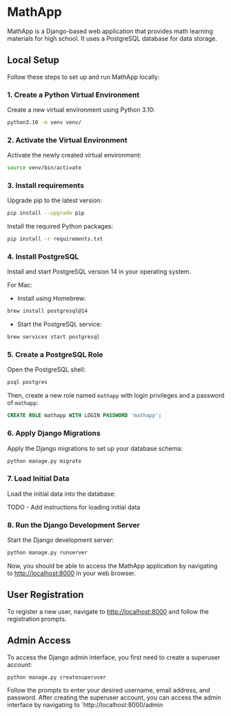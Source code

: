 # MathApp

MathApp is a Django-based web application that provides math learning materials for high school. It uses a PostgreSQL database for data storage.

## Local Setup

Follow these steps to set up and run MathApp locally:

### 1. Create a Python Virtual Environment

Create a new virtual environment using Python 3.10:

```bash
python3.10 -m venv venv/
```

### 2. Activate the Virtual Environment

Activate the newly created virtual environment:

```bash
source venv/bin/activate
```

### 3. Install requirements

Upgrade pip to the latest version:

```bash
pip install --upgrade pip
```

Install the required Python packages:

```bash 
pip install -r requirements.txt
```

### 4. Install PostgreSQL

Install and start PostgreSQL version 14 in your operating system.

For Mac:

* Install using Homebrew:

```bash
brew install postgresql@14
```

* Start the PostgreSQL service:

```bash
brew services start postgresql
```

### 5. Create a PostgreSQL Role

Open the PostgreSQL shell:

```bash
psql postgres
```

Then, create a new role named `mathapp` with login privileges and a password of `mathapp`:

```sql
CREATE ROLE mathapp WITH LOGIN PASSWORD 'mathapp';
```

### 6. Apply Django Migrations

Apply the Django migrations to set up your database schema:

```bash
python manage.py migrate
```

### 7. Load Initial Data

Load the initial data into the database:

TODO - Add instructions for loading initial data
### 8. Run the Django Development Server

Start the Django development server:

```bash
python manage.py runserver
```

Now, you should be able to access the MathApp application by navigating to [http://localhost:8000](http://localhost:8000) in your web browser.

## User Registration

To register a new user, navigate to [http://localhost:8000](http://localhost:8000) and follow the registration prompts.

## Admin Access

To access the Django admin interface, you first need to create a superuser account:

```bash
python manage.py createsuperuser
```

Follow the prompts to enter your desired username, email address, and password. After creating the superuser account, you can access the admin interface by navigating to `http://localhost:8000/admin
